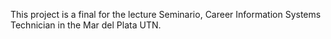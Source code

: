 This project is a final for the lecture Seminario, Career Information Systems Technician in the Mar del Plata UTN.
